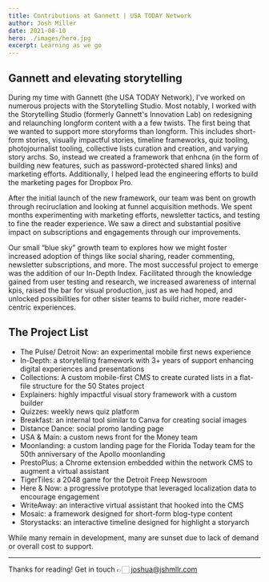 ```yaml
---
title: Contributions at Gannett | USA TODAY Network
author: Josh Miller
date: 2021-08-10
hero: ./images/hero.jpg
excerpt: Learning as we go
---
```


## Gannett and elevating storytelling

During my time with Gannett (the USA TODAY Network), I've worked on numerous projects with the Storytelling Studio. Most notably, I worked with the Storytelling Studio (formerly Gannett's Innovation Lab) on redesigning and relaunching longform content with a a few twists. The first being that we wanted to support more storyforms than longform. This includes short-form stories, visually impactful stories, timeline frameworks, quiz tooling, photojournalist tooling, collective lists curation and creation, and varying story archs. So, instead we created a framework that enhcna (in the form of building new features, such as password-protected shared links) and marketing efforts. Additionally, I helped lead the engineering efforts to build the marketing pages for Dropbox Pro.

After the initial launch of the new framework, our team was bent on growth through reciruclation and looking at funnel acquisition methods. We spent months experimenting with marketing efforts, newsletter tactics, and testing to fine the reader experience. We saw a direct and substantial positive impact on subscriptions and engagements through our improvements.

Our small “blue sky” growth team to explores how we might foster increased adoption of things like social sharing, reader commenting, newsletter subscriptions, and more. The most successful project to emerge was the addition of our In-Depth Index. Facilitated through the knowledge gained from user testing and research, we increased awareness of internal kpis, raised the bar for visual production, just as we had hoped, and unlocked possibilities for other sister teams to build richer, more reader-centric experiences.

## The Project List

- The Pulse/ Detroit Now: an experimental mobile first news experience
- In-Depth: a storytelling framework with 3+ years of support enhancing digital experiences and presentations
- Collections: A custom mobile-first CMS to create curated lists in a flat-file structure for the 50 States project
- Explainers: highly impactful visual story framework with a custom builder
- Quizzes: weekly news quiz platform
- Breakfast: an internal tool similar to Canva for creating social images
- Distance Dance: social promo landing page
- USA & Main: a custom news front for the Money team
- Moonlanding: a custom landing page for the Florida Today team for the 50th anniversary of the Apollo moonlanding
- PrestoPlus: a Chrome extension embedded within the network CMS to augment a virtual assistant
- TigerTiles: a 2048 game for the Detroit Freep Newsroom
- Here & Now: a progressive prototype that leveraged localization data to encourage engagement
- WriteAway: an interactive virtual assistant that hooked into the CMS
- Mosaic: a framework designed for short-form blog-type content
- Storystacks: an interactive timeline designed for highlight a storyarch

While many remain in development, many are sunset due to lack of demand or overall cost to support.

---

Thanks for reading!
Get in touch 👉🏻 [joshua@jshmllr.com](mailto:joshua@jshmllr.com)
